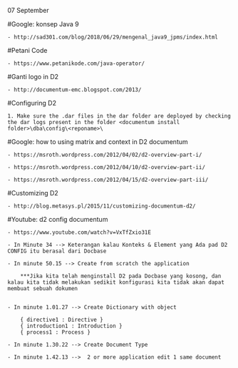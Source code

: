 07 September

#Google: konsep Java 9

	- http://sad301.com/blog/2018/06/29/mengenal_java9_jpms/index.html


#Petani Code

	- https://www.petanikode.com/java-operator/


#Ganti logo in D2

	- http://documentum-emc.blogspot.com/2013/


#Configuring D2

	1. Make sure the .dar files in the dar folder are deployed by checking the dar logs present in the folder <documentum install folder>\dba\config\<reponame>\

#Google: how to using matrix and context in D2 documentum

	- https://msroth.wordpress.com/2012/04/02/d2-overview-part-i/

	- https://msroth.wordpress.com/2012/04/10/d2-overview-part-ii/

	- https://msroth.wordpress.com/2012/04/15/d2-overview-part-iii/


#Customizing D2

	- http://blog.metasys.pl/2015/11/customizing-documentum-d2/

#Youtube: d2 config documentum 

	- https://www.youtube.com/watch?v=VxTfZxio31E

	- In Minute 34 --> Keterangan kalau Konteks & Element yang Ada pad D2 CONFIG itu berasal dari Docbase

	- In minute 50.15 --> Create from scratch the application 

		***Jika kita telah menginstall D2 pada Docbase yang kosong, dan kalau kita tidak melakukan sedikit konfigurasi kita tidak akan dapat membuat sebuah dokumen


	- In minute 1.01.27 --> Create Dictionary with object

		{ directive1 : Directive }
		{ introduction1 : Introduction }
		{ process1 : Process }

	- In minute 1.30.22 --> Create Document Type

	- In minute 1.42.13 -->  2 or more application edit 1 same document

		


